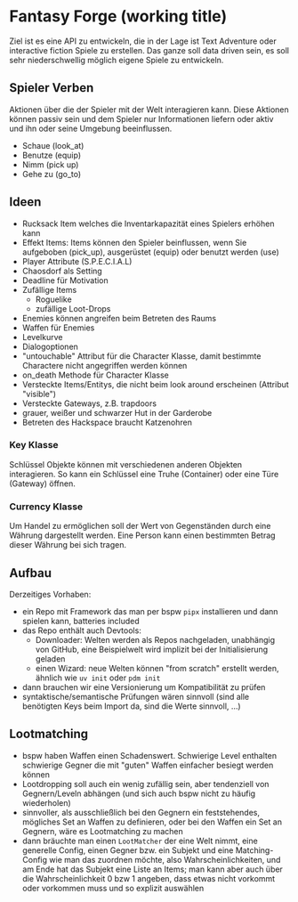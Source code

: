 # Fantasy Forge (working title)

Ziel ist es eine API zu entwickeln, die in der Lage ist Text Adventure oder interactive fiction Spiele zu erstellen. Das ganze soll data driven sein, es soll sehr niederschwellig möglich eigene Spiele zu entwickeln.

## Spieler Verben

Aktionen über die der Spieler mit der Welt interagieren kann. Diese Aktionen können passiv sein und dem Spieler nur Informationen liefern oder aktiv und ihn oder seine Umgebung beeinflussen.

- Schaue (look_at)
- Benutze (equip)
- Nimm (pick up)
- Gehe zu (go_to)

## Ideen

- Rucksack Item welches die Inventarkapazität eines Spielers erhöhen kann
- Effekt Items: Items können den Spieler beinflussen, wenn Sie aufgeboben (pick_up), ausgerüstet (equip) oder benutzt werden (use)
- Player Attribute (S.P.E.C.I.A.L)
- Chaosdorf als Setting
- Deadline für Motivation
- Zufällige Items
  - Roguelike
  - zufällige Loot-Drops
- Enemies können angreifen beim Betreten des Raums
- Waffen für Enemies
- Levelkurve
- Dialogoptionen
- "untouchable" Attribut für die Character Klasse, damit bestimmte Charactere nicht angegriffen werden können
- on_death Methode für Character Klasse
- Versteckte Items/Entitys, die nicht beim look around erscheinen (Attribut "visible")
- Versteckte Gateways, z.B. trapdoors
- grauer, weißer und schwarzer Hut in der Garderobe
- Betreten des Hackspace braucht Katzenohren

### Key Klasse

Schlüssel Objekte können mit verschiedenen anderen Objekten interagieren. So kann ein Schlüssel eine Truhe (Container) oder eine Türe (Gateway) öffnen.

### Currency Klasse

Um Handel zu ermöglichen soll der Wert von Gegenständen durch eine Währung dargestellt werden. Eine Person kann einen bestimmten Betrag dieser Währung bei sich tragen.

## Aufbau

Derzeitiges Vorhaben:

- ein Repo mit Framework das man per bspw `pipx` installieren und dann spielen kann, batteries included
- das Repo enthält auch Devtools:
  - Downloader: Welten werden als Repos nachgeladen, unabhängig von GitHub, eine Beispielwelt wird implizit bei der Initialisierung geladen
  - einen Wizard: neue Welten können "from scratch" erstellt werden, ähnlich wie `uv init` oder `pdm init`
- dann brauchen wir eine Versionierung um Kompatibilität zu prüfen
- syntaktische/semantische Prüfungen wären sinnvoll (sind alle benötigten Keys beim Import da, sind die Werte sinnvoll, …)

## Lootmatching

- bspw haben Waffen einen Schadenswert. Schwierige Level enthalten schwierige Gegner die mit "guten" Waffen einfacher besiegt werden können
- Lootdropping soll auch ein wenig zufällig sein, aber tendenziell von Gegnern/Leveln abhängen (und sich auch bspw nicht zu häufig wiederholen)
- sinnvoller, als ausschließlich bei den Gegnern ein feststehendes, mögliches Set an Waffen zu definieren, oder bei den Waffen ein Set an Gegnern, wäre es Lootmatching zu machen
- dann bräuchte man einen `LootMatcher` der eine Welt nimmt, eine generelle Config, einen Gegner bzw. ein Subjekt und eine Matching-Config wie man das zuordnen möchte, also Wahrscheinlichkeiten, und am Ende hat das Subjekt eine Liste an Items; man kann aber auch über die Wahrscheinlichkeit 0 bzw 1 angeben, dass etwas nicht vorkommt oder vorkommen muss und so explizit auswählen

